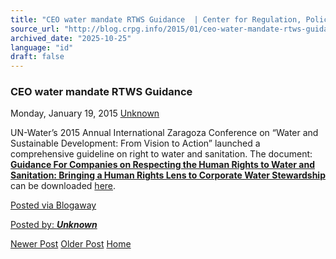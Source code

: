 ```yaml
---
title: "CEO water mandate RTWS Guidance  | Center for Regulation, Policy and Governance (CRPG)"
source_url: "http://blog.crpg.info/2015/01/ceo-water-mandate-rtws-guidance.html"
archived_date: "2025-10-25"
language: "id"
draft: false
---
```


###  CEO water mandate RTWS Guidance 

Monday, January 19, 2015  [ Unknown ](https://www.blogger.com/profile/00655928445009738553 "author profile")

  


UN-Water’s 2015 Annual International Zaragoza Conference on “Water and Sustainable Development: From Vision to Action” launched a comprehensive guideline on right to water and sanitation. The document: [**Guidance For Companies on Respecting the Human Rights to Water and Sanitation: Bringing a Human Rights Lens to Corporate Water Stewardship**](http://bulletin.unglobalcompact.org/t/r-l-cudguk-tjhhhkkkil-c/) can be downloaded [here](http://ceowatermandate.org/files/business-hrws-guidance.pdf).   


  
[Posted via Blogaway](https://play.google.com/store/apps/details?id=com.beanie.blog&referrer=utm_source%3Dutm_link_blog)

[ Posted by: _**Unknown**_ ](https://www.blogger.com/profile/00655928445009738553 "author profile")

[ ](https://www.blogger.com/email-post/1800407982648215581/544432999364106236 "Email Post") [ ](https://www.blogger.com/post-edit.g?blogID=1800407982648215581&postID=544432999364106236&from=pencil "Edit Post")

[Newer Post](http://blog.crpg.info/2015/01/regional-autonomy-principles-restrict.html "Newer Post") [Older Post](http://blog.crpg.info/2015/01/from-field-water-cbo-year-end-report.html "Older Post") [Home](http://blog.crpg.info/)
